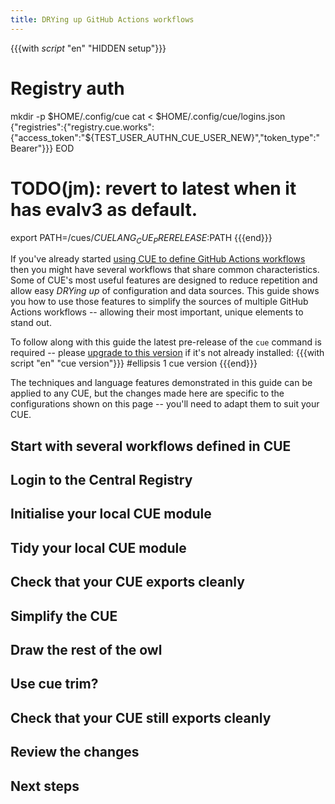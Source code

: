 ```yaml
---
title: DRYing up GitHub Actions workflows
---
```


{{{with _script_ "en" "HIDDEN setup"}}}
# Registry auth
mkdir -p $HOME/.config/cue
cat <<EOD > $HOME/.config/cue/logins.json
{"registries":{"registry.cue.works":{"access_token":"${TEST_USER_AUTHN_CUE_USER_NEW}","token_type":"Bearer"}}}
EOD

# TODO(jm): revert to latest when it has evalv3 as default.
export PATH=/cues/$CUELANG_CUE_PRERELEASE:$PATH
{{{end}}}

If you've already started
[using CUE to define GitHub Actions workflows]({{<relref"getting-started-with-github-actions-cue">}})
then you might have several workflows that share common characteristics.
Some of CUE's most useful features are designed to reduce repetition and allow
easy <dfn title="&quot;Don't Repeat Yourself&quot;">DRYing up</dfn>
of configuration and data sources.
This guide shows you how to use those features to simplify the sources of
multiple GitHub Actions workflows -- allowing their most important, unique
elements to stand out.

To follow along with this guide the latest pre-release of the `cue` command is
required -- please [upgrade to this version](/docs/installing-cue/) if it's not
already installed:
{{{with script "en" "cue version"}}}
#ellipsis 1
cue version
{{{end}}}

The techniques and language features demonstrated in this guide can be applied
to any CUE, but the changes made here are specific to the configurations shown
on this page -- you'll need to adapt them to suit your CUE.

## Start with several workflows defined in CUE
## Login to the Central Registry
## Initialise your local CUE module
## Tidy your local CUE module
## Check that your CUE exports cleanly
## Simplify the CUE
## Draw the rest of the owl
## Use cue trim?
## Check that your CUE still exports cleanly
## Review the changes
## Next steps
